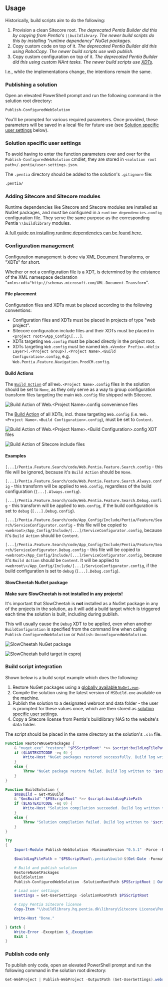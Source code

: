 ## Usage

Historically, build scripts aim to do the following:

1. Provision a clean Sitecore root. *The deprecated Pentia Builder did this by copying from Pentia's `\\buildlibrary`. The newer build scripts do this by installing "runtime dependency" NuGet packages.*
2. Copy custom code on top of it. *The deprecated Pentia Builder did this using RoboCopy. The newer build scripts use web publish.*
3. Copy custom configuration on top of it. *The deprecated Pentia Builder did this using custom NAnt tasks. The newer build scripts use [XDTs](https://msdn.microsoft.com/en-us/library/dd465326(v=vs.110).aspx).*

I.e., while the implementations change, the intentions remain the same.

### Publishing a solution

Open an elevated PowerShell prompt and run the following command in the solution root directory:

```powershell
Publish-ConfiguredWebSolution
```

You'll be prompted for various required parameters. Once provided, these parameters will be saved in a local file for future use (see [Solution specific user settings](#solution-specific-user-settings) below).

### Solution specific user settings

To avoid having to enter the function parameters over and over for the `Publish-ConfiguredWebSolution` cmdlet, they are stored in `<solution root path>/.pentia/user-settings.json`.

The `.pentia` directory should be added to the solution's `.gitignore` file:

```bash
.pentia/
```

### Adding Sitecore and Sitecore modules

Runtime dependencies like Sitecore and Sitecore modules are installed as NuGet packages, and must be configured in a `runtime-dependencies.config` configuration file.
They serve the same purpose as the corresponding Pentia `\\buildlibrary` modules.

[A full guide on installing runtime dependencies can be found here.](https://sop.pentia.dk/Backend/Package-Management/NuGet/Installing-NuGet-Packages.html)

### Configuration management

Configuration management is done via [XML Document Transforms](https://msdn.microsoft.com/en-us/library/dd465326(v=vs.110).aspx), or "XDTs" for short.

Whether or not a configuration file is a XDT, is determined by the existance of the XML namespace declaration "`xmlns:xdt="http://schemas.microsoft.com/XML-Document-Transform`".

#### File placement
Configuration files and XDTs must be placed according to the following conventions:
* Configuration files and XDTs must be placed in projects of type "web project".
* Sitecore configuration include files and their XDTs must be placed in `<project root>\App_Config\[...]`.
* XDTs targeting `Web.config` must be placed directly in the project root.
* XDTs targeting `Web.config` must be named `Web.<Vendor Prefix>.<Helix Layer>(.<Project Group>).<Project Name>.<Build Configuration>.config`, e.g. `Web.Pentia.Feature.Navigation.ProdCM.config`.

#### Build Actions

The [`Build Action`](https://stackoverflow.com/questions/145752/what-are-the-various-build-action-settings-in-visual-studio-project-properties) of all `Web.<Project Name>.config` files in the solution should be set to `None`, as they only serve as a way to group configuration transform files targeting the main `Web.config` file shipped with Sitecore.

![Build Action of `Web.<Project Name>.config` convenience files](/docs/images/web.config-build-action.png)

The [Build Action](https://stackoverflow.com/questions/145752/what-are-the-various-build-action-settings-in-visual-studio-project-properties) of all XDTs, incl. those targeting `Web.config` (i.e. `Web.<Project Name>.<Build Configuration>.config`), must be set to `Content`.

![Build Action of `Web.<Project Name>.<Build Configuration>.config` XDT files](/docs/images/web.config-xdt-build-action.png)

![Build Action of Sitecore include files](/docs/images/include.config-build-action.png)

#### Examples

`[...]/Pentia.Feature.Search/code/Web.Pentia.Feature.Search.config` - this file will be ignored, because it's `Build Action` should be `None`.

`[...]/Pentia.Feature.Search/code/Web.Pentia.Feature.Search.Always.config` - this transform will be applied to `Web.config`, regardless of the build configuration (`[...].Always.config`).

`[...]/Pentia.Feature.Search/code/Web.Pentia.Feature.Search.Debug.config` - this transform will be applied to `Web.config`, if the build configuration is set to `debug` (`[...].Debug.config`).

`[...]/Pentia.Feature.Search/code/App_Config/Include/Pentia/Feature/Search/ServiceConfigurator.config` - this file will be copied to `<webroot>/App_Config/Include/[...]/ServiceConfigurator.config`, because it's `Build Action` should be `Content`.

`[...]/Pentia.Feature.Search/code/App_Config/Include/Pentia/Feature/Search/ServiceConfigurator.Debug.config` - this file will be copied to `<webroot>/App_Config/Include/[...]/ServiceConfigurator.config`, because it's `Build Action` should be `Content`. It will be applied to `<webroot\>/App_Config/Include/[...]/ServiceConfigurator.config`, if the build configuration is set to `debug` (`[...].Debug.config`).

#### SlowCheetah NuGet package

**Make sure SlowCheetah is not installed in any projects!**

It's important that SlowCheetah is **not** installed as a NuGet package in any of the projects in the solution, as it will add a build target which is triggered each time the solution is built, including during publish. 

This will usually cause the `Debug` XDT to be applied, even when another `BuildConfiguration` is specified from the command line when calling `Publish-ConfiguredWebSolution` or `Publish-UnconfiguredWebSolution`.

![SlowCheetah NuGet package](/docs/images/slow-cheetah-nuget-package.png)

![SlowCheetah build target in csproj](/docs/images/slow-cheetah-build-target.png)

### Build script integration

Shown below is a build script example which does the following:

1. Restore NuGet packages using a [globally available `NuGet.exe`](https://docs.microsoft.com/en-us/nuget/tools/nuget-exe-cli-reference).
2. Compile the solution using the latest version of `MSBuild.exe` available on the machine.
3. Publish the solution to a designated webroot and data folder - the user is prompted for these values once, which are then stored as [solution specific user settings](#solution-specific-user-settings).
4. Copy a Sitecore license from Pentia's buildlibrary NAS to the website's data folder.

The script should be placed in the same directory as the solution's `.sln` file.

```powershell
Function RestoreNuGetPackages {
    & "nuget.exe" "restore" "$PSScriptRoot" *>> $script:buildLogFilePath
    if ($LASTEXITCODE -eq 0) {
        Write-Host "NuGet packages restored successfully. Build log written to '$script:buildLogFilePath'"
    }
    else {
        Throw "NuGet package restore failed. Build log written to '$script:buildLogFilePath'"
    }
}

Function BuildSolution {    
    $msBuild = Get-MSBuild
    & "$msBuild" "$PSScriptRoot" *>> $script:buildLogFilePath
    if ($LASTEXITCODE -eq 0) {
        Write-Host "Solution compilation succeeded. Build log written to '$script:buildLogFilePath'"
    }
    else {
        Throw "Solution compilation failed. Build log written to '$script:buildLogFilePath'"
    }
}

Try
{
    Import-Module Publish-WebSolution -MinimumVersion "0.5.1" -Force -ErrorAction Stop

    $buildLogFilePath = "$PSScriptRoot\.pentia\build-$(Get-Date -Format "yyyy-MM-dd.HH.mm.ss").log"

    # Build and publish solution
    RestoreNuGetPackages
    BuildSolution
    Publish-ConfiguredWebSolution -SolutionRootPath $PSScriptRoot | Out-Null

    # Load user settings
    $settings = Get-UserSettings -SolutionRootPath $PSScriptRoot

    # Copy Pentia Sitecore license
    Copy-Item "\\buildlibrary.hq.pentia.dk\library\Sitecore License\Pentia 8.x\www\Data\pentia.license.xml" "$($settings.dataOutputPath)\license.xml" -ErrorAction Stop

    Write-Host "Done."

} Catch {
    Write-Error -Exception $_.Exception
    Exit 1
}
```

### Publish code only

To publish only code, open an elevated PowerShell prompt and run the following command in the solution root directory:

```powershell
Get-WebProject | Publish-WebProject -OutputPath (Get-UserSettings).webrootOutputPath
```
